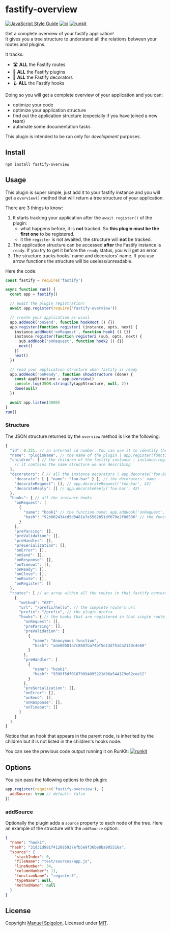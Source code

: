 # fastify-overview

[![JavaScript Style Guide](https://img.shields.io/badge/code_style-standard-brightgreen.svg)](https://standardjs.com)
[![ci](https://github.com/Eomm/fastify-overview/actions/workflows/ci.yml/badge.svg)](https://github.com/Eomm/fastify-overview/actions/workflows/ci.yml)
[![runkit](https://img.shields.io/badge/try%20on-runkit-blue)](https://runkit.com/eomm/fastify-overview-readme)

Get a complete overview of your fastify application!  
It gives you a tree structure to understand all the relations between your routes and plugins.

It tracks:

- 🛣 **ALL** the Fastify routes
- 🍱 **ALL** the Fastify plugins
- 🎨 **ALL** the Fastify decorators
- 🪝 **ALL** the Fastify hooks

Doing so you will get a complete overview of your application and you can:

- optimize your code
- optimize your application structure
- find out the application structure (expecially if you have joined a new team)
- automate some documentation tasks

This plugin is intended to be run only for _development_ purposes.

## Install

```
npm install fastify-overview
```


## Usage

This plugin is super simple, just add it to your fastify instance and you will get a `overview()` method that will return a tree structure of your application.

There are 3 things to know:

1. It starts tracking your application after the `await register()` of the plugin:
    - what happens before, it is **not** tracked. So **this plugin must be the first one** to be registered.
    - it the `register` is not awaited, the structure will **not** be tracked.
2. The application structure can be accessed **after** the Fastify instance is `ready`. If you try to get it before the `ready` status, you will get an error.
3. The structure tracks hooks' name and decorators' name. If you use arrow functions the structure will be useless/unreadable.

Here the code:

```js
const fastify = require('fastify')

async function run() {
  const app = fastify()

  // await the plugin registration!
  await app.register(require('fastify-overview'))

  // create your application as usual
  app.addHook('onSend', function hookRoot () {})
  app.register(function register1 (instance, opts, next) {
    instance.addHook('onRequest', function hook1 () {})
    instance.register(function register2 (sub, opts, next) {
      sub.addHook('onRequest', function hook2 () {})
      next()
    })
    next()
  })

  // read your application structure when fastify is ready
  app.addHook('onReady', function showStructure (done) {
    const appStructure = app.overview()
    console.log(JSON.stringify(appStructure, null, 2))
    done(null)
  })

  await app.listen(3000)
}
run()
```

### Structure

The JSON structure returned by the `overview` method is like the following:

```js
{
  "id": 0.331, // an internal id number. You can use it to identify the node
  "name": "pluginName", // the name of the plugin | app.register(function pluginName (){})
  "children": [ // the children of the fastify instance | instance.register(function subPlugin (){})
    // it contains the same structure we are describing
  ], 
  "decorators": { // all the instance decorators | app.decorate('foo-bar', 42)
    "decorate": [ { "name": "foo-bar" } ], // the decorators' name
    "decorateRequest": [], // app.decorateRequest('foo-bar', 42)
    "decorateReply": [] // app.decorateReply('foo-bar', 42)
  },
  "hooks": { // all the instance hooks
    "onRequest": [
      {
        "name": "hook1" // the function name: app.addHook('onRequest', function hook1 (){})
        "hash": "92b002434cd5d8481e7e5562b51df679e2f8d586" // the function hash. Useful to identify optimizations
      }
    ],
    "preParsing": [],
    "preValidation": [],
    "preHandler": [],
    "preSerialization": [],
    "onError": [],
    "onSend": [],
    "onResponse": [],
    "onTimeout": [],
    "onReady": [],
    "onClose": [],
    "onRoute": [],
    "onRegister": []
  },
  "routes": [ // an array within all the routes in that fastify context
    {
      "method": "GET",
      "url": "/prefix/hello", // the complete route's url
      "prefix": "/prefix", // the plugin prefix
      "hooks": { // the hooks that are registered in that single route using the route's options
        "onRequest": [],
        "preParsing": [],
        "preValidation": [
          {
            "name": "Anonymous function",
            "hash": "ade00501a7c8607ba74bf5e13d751da2139c4e60"
          }
        ],
        "preHandler": [
          {
            "name": "hook1",
            "hash": "9398f5df01879094095221d86a544179e62cee12"
          }
        ],
        "preSerialization": [],
        "onError": [],
        "onSend": [],
        "onResponse": [],
        "onTimeout": []
      }
    }
  ]
}
```

Notice that an hook that appears in the parent node, is inherited by the children but it is not listed in the 
children's hooks node.

You can see the previous code output running it on RunKit: [![runkit](https://img.shields.io/badge/try%20on-runkit-blue)](https://runkit.com/eomm/fastify-overview-readme)


## Options

You can pass the following options to the plugin:

```js
app.register(require('fastify-overview'), {
  addSource: true // default: false
})
```

### addSource

Optionally the plugin adds a `source` property to each node of the tree.
Here an example of the structure with the `addSource` option:

```json
{
  "name": "hook1",
  "hash": "31d31d981f412085927efb5e9f36be8ba905516a",
  "source": {
    "stackIndex": 0,
    "fileName": "test/sources/app.js",
    "lineNumber": 34,
    "columnNumber": 11,
    "functionName": "register3",
    "typeName": null,
    "methodName": null
  }
}
```

## License

Copyright [Manuel Spigolon](https://github.com/Eomm), Licensed under [MIT](./LICENSE).

